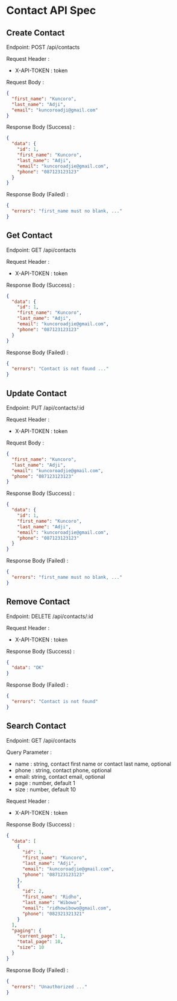 # Contact API Spec

## Create Contact

Endpoint: POST /api/contacts

Request Header :

- X-API-TOKEN : token

Request Body :

```json
{
  "first_name": "Kuncoro",
  "last_name": "Adji",
  "email": "kuncoroadji@gmail.com"
}
```

Response Body (Success) :

```json
{
  "data": {
    "id": 1,
    "first_name": "Kuncoro",
    "last_name": "Adji",
    "email": "kuncoroadjie@gmail.com",
    "phone": "087123123123"
  }
}
```

Response Body (Failed) :

```json
{
  "errors": "first_name must no blank, ..."
}
```

## Get Contact

Endpoint: GET /api/contacts

Request Header :

- X-API-TOKEN : token

Response Body (Success) :

```json
{
  "data": {
    "id": 1,
    "first_name": "Kuncoro",
    "last_name": "Adji",
    "email": "kuncoroadjie@gmail.com",
    "phone": "087123123123"
  }
}
```

Response Body (Failed) :

```json
{
  "errors": "Contact is not found ..."
}
```

## Update Contact

Endpoint: PUT /api/contacts/:id

Request Header :

- X-API-TOKEN : token

Request Body :

```json
{
  "first_name": "Kuncoro",
  "last_name": "Adji",
  "email": "kuncoroadjie@gmail.com",
  "phone": "087123123123"
}
```

Response Body (Success) :

```json
{
  "data": {
    "id": 1,
    "first_name": "Kuncoro",
    "last_name": "Adji",
    "email": "kuncoroadjie@gmail.com",
    "phone": "087123123123"
  }
}
```

Response Body (Failed) :

```json
{
  "errors": "first_name must no blank, ..."
}
```

## Remove Contact

Endpoint: DELETE /api/contacts/:id

Request Header :

- X-API-TOKEN : token

Response Body (Success) :

```json
{
  "data": "OK"
}
```

Response Body (Failed) :

```json
{
  "errors": "Contact is not found"
}
```

## Search Contact

Endpoint: GET /api/contacts

Query Parameter :

- name : string, contact first name or contact last name, optional
- phone : string, contact phone, optional
- email: string, contact email, optional
- page : number, default 1
- size : number, default 10

Request Header :

- X-API-TOKEN : token

Response Body (Success) :

```json
{
  "data": [
    {
      "id": 1,
      "first_name": "Kuncoro",
      "last_name": "Adji",
      "email": "kuncoroadjie@gmail.com",
      "phone": "087123123123"
    },
    {
      "id": 2,
      "first_name": "Ridho",
      "last_name": "Wibowo",
      "email": "ridhowibowo@gmail.com",
      "phone": "082321321321"
    }
  ],
  "paging": {
    "current_page": 1,
    "total_page": 10,
    "size": 10
  }
}
```

Response Body (Failed) :

```json
{
  "errors": "Unauthorized ..."
}
```
